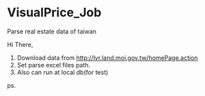 # VisualPrice_Job
Parse real estate data of taiwan

Hi There,

1. Download data from http://lvr.land.moi.gov.tw/homePage.action
2. Set parse excel files path.
3. Also can run at local db(for test)

ps. 
